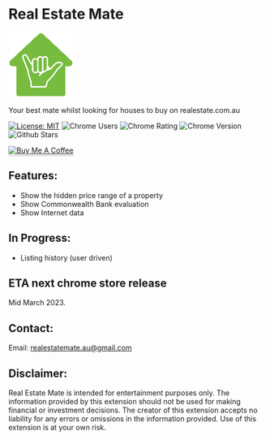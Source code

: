 # Real Estate Mate

![logo](src/assets/logo-128.png)

Your best mate whilst looking for houses to buy on realestate.com.au

[![License: MIT](https://img.shields.io/badge/License-MIT-green.svg)](https://opensource.org/licenses/MIT)
![Chrome Users](https://img.shields.io/chrome-web-store/users/jnojnlmongehjaahajakkolengpclmbd)
![Chrome Rating](https://img.shields.io/chrome-web-store/stars/jnojnlmongehjaahajakkolengpclmbd)
![Chrome Version](https://img.shields.io/chrome-web-store/v/jnojnlmongehjaahajakkolengpclmbd)
![Github Stars](https://img.shields.io/github/stars/rickwillcox/real-estate-mate)

<a href="https://www.buymeacoffee.com/rickwillcox" target="_blank"><img src="https://www.buymeacoffee.com/assets/img/custom_images/orange_img.png" alt="Buy Me A Coffee" style="height: 41px !important;width: 174px !important;box-shadow: 0px 3px 2px 0px rgba(190, 190, 190, 0.5) !important;-webkit-box-shadow: 0px 3px 2px 0px rgba(190, 190, 190, 0.5) !important;" ></a>

<!-- ![Google Chrome](https://img.shields.io/static/v1?style=flat&message=Real+Estate+Mate&color=4285F4&logo=Google+Chrome&logoColor=FFFFFF&label=Install) -->
 
## Features:

- Show the hidden price range of a property
- Show Commonwealth Bank evaluation
- Show Internet data

## In Progress:

- Listing history (user driven)

## ETA next chrome store release 

Mid March 2023.

## Contact:

Email: [realestatemate.au@gmail.com](mailto:realestatemate.au@gmail.com)

## Disclaimer:

Real Estate Mate is intended for entertainment purposes only. The information provided by this extension should not be used for making financial or investment decisions. The creator of this extension accepts no liability for any errors or omissions in the information provided. Use of this extension is at your own risk.
